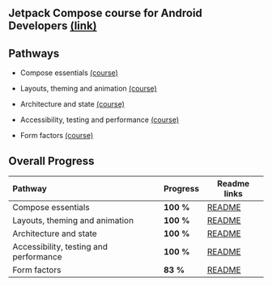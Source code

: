 ## Jetpack Compose course for Android Developers [(link)](https://developer.android.com/courses/jetpack-compose/course)

## Pathways

- Compose essentials [(course)](https://developer.android.com/courses/pathways/jetpack-compose-for-android-developers-1)

- Layouts, theming and animation [(course)](https://developer.android.com/courses/pathways/jetpack-compose-for-android-developers-2)

- Architecture and state [(course)](https://developer.android.com/courses/pathways/jetpack-compose-for-android-developers-3)

- Accessibility, testing and performance [(course)](https://developer.android.com/courses/pathways/jetpack-compose-for-android-developers-4)

- Form factors [(course)](https://developer.android.com/courses/pathways/jetpack-compose-for-android-developers-5)

## Overall Progress

| Pathway                                 | Progress  | Readme links                                                              |
|:----------------------------------------|:----------|---------------------------------------------------------------------------|
| Compose essentials                      | **100 %** | [README](https://github.com/killgram/Jetpack-compose-course/tree/main/p1) |
| Layouts, theming and animation          | **100 %** | [README](https://github.com/killgram/Jetpack-compose-course/tree/main/p2) |
| Architecture and state                  | **100 %** | [README](https://github.com/killgram/Jetpack-compose-course/tree/main/p3) |
| Accessibility, testing and performance  | **100 %** | [README](https://github.com/killgram/Jetpack-compose-course/tree/main/p4) |
| Form factors                            | **83 %**  | [README](https://github.com/killgram/Jetpack-compose-course/tree/main/p5) |
